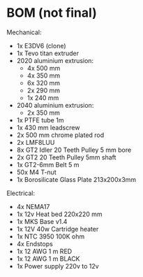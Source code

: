 # BOM (**not final**)

Mechanical:
 -  1x E3DV6 (clone)
 -  1x Tevo titan extruder
 -  2020 aluminium extrusion:
    *  4x 500 mm 
    *  4x 350 mm 
    *  6x 320 mm
    *  2x 290 mm
    *  1x 240 mm
 -  2040 aluminium extrusion:
    *  2x 350 mm
 -  1x PTFE tube 1m
 -  1x 430 mm leadscrew
 -  2x 500 mm chrome plated rod
 -  2x LMF8LUU
 -  8x GT2 Idler 20 Teeth Pulley 5 mm bore
 -  2x GT2 20 Teeth Pulley 5mm shaft
 -  1x GT2-6mm Belt 5 m
 -  50x M4 T-nut
 -  1x Borosilicate Glass Plate 213x200x3mm 

Electrical:
 -  4x NEMA17
 -  1x 12v Heat bed 220x220 mm
 -  1x MKS Base v1.4
 -  1x 12V 40w Cartridge heater 
 -  1x NTC 3950 100K ohm 
 -  4x Endstops
 -  1x 12 AWG 1 m RED
 -  1x 12 AWG 1 m BLACK
 -  1x Power supply 220v to 12v

